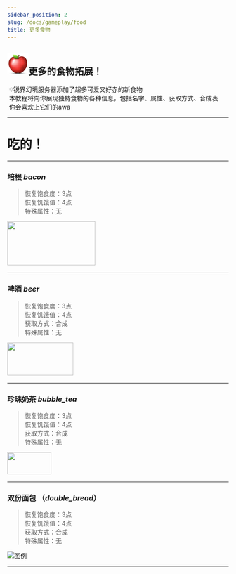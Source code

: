 ```yaml
---
sidebar_position: 2
slug: /docs/gameplay/food
title: 更多食物
---
```


## ![](0D52EF57.png)更多的食物拓展！  
&nbsp;:bulb:锐界幻境服务器添加了超多可爱又好赤的新食物  
&nbsp;本教程将向你展现独特食物的各种信息，包括名字、属性、获取方式、合成表  
&nbsp;你会喜欢上它们的awa  

***

# 吃的！  

***
  
### **培根** ***bacon***  
> 恢复饱食度：3点  
  恢复饥饿值：4点  
  特殊属性：无  
  
<div>
    <img src="/img/resourcepack/food/hecheng/bacon.png" width="200" height="100">
</div>

***

### **啤酒** ***beer***  
> 恢复饱食度：3点  
  恢复饥饿值：4点  
  获取方式：合成  
  特殊属性：无  
  
<div>
    <img src="/img/resourcepack/food/hecheng/beer.png" width="150" height="75">
</div>

***

### **珍珠奶茶** ***bubble_tea***  
> 恢复饱食度：3点  
  恢复饥饿值：4点  
  获取方式：合成  
  特殊属性：无  
  
<div>
    <img src="/img/resourcepack/food/hecheng/bubble_tea.png" width="100" height="50">
</div>

***

### **双份面包** （***double_bread***）  
> 恢复饱食度：3点  
  恢复饥饿值：4点  
  获取方式：合成  
  特殊属性：无  
  
![图例](/img/resourcepack/food/hecheng/double_bread.png "双份面包")  

***

